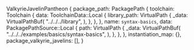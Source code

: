 ValkyrieJavelinPantheon {
    package_path: PackagePath {
        toolchain: Toolchain {
            data: ToolchainData::Local {
                library_path: VirtualPath {
                    _data: VirtualPathBuf(
                        "../../../library",
                    ),
                },
            },
        },
        name: `syntax-basics`,
        data: PackagePathSource::Local {
            path: VirtualPath {
                _data: VirtualPathBuf(
                    "../../../examples/basics/syntax-basics",
                ),
            },
        },
    },
    instantiation_map: {},
    package_valkyrie_javelins: [],
}
